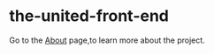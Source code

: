 # the-united-front-end

Go to the [About][1] page,to learn more about the project.

[1]: https://ekeoid.github.io/the-united-front-end/about.html
